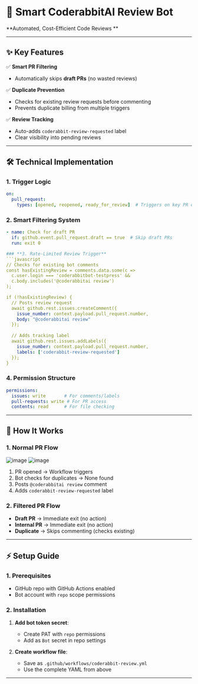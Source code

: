 # **🚀 Smart CoderabbitAI Review Bot**  
**Automated, Cost-Efficient Code Reviews **  

---

## **✨ Key Features**  

✅ **Smart PR Filtering**  
- Automatically skips **draft PRs** (no wasted reviews)  

✅ **Duplicate Prevention**  
- Checks for existing review requests before commenting  
- Prevents duplicate billing from multiple triggers  

✅ **Review Tracking**  
- Auto-adds `coderabbit-review-requested` label  
- Clear visibility into pending reviews  
---

## **🛠️ Technical Implementation**  

### **1. Trigger Logic**  
```yaml
on:
  pull_request:
    types: [opened, reopened, ready_for_review]  # Triggers on key PR events
```

### **2. Smart Filtering System**  
```yaml
- name: Check for draft PR
  if: github.event.pull_request.draft == true  # Skip draft PRs
  run: exit 0

### **3. Rate-Limited Review Trigger**  
```javascript
// Checks for existing bot comments
const hasExistingReview = comments.data.some(c => 
  c.user.login === 'coderabbitbot-testpress' && 
  c.body.includes('@coderabbitai review')
);

if (!hasExistingReview) {
  // Posts review request
  await github.rest.issues.createComment({
    issue_number: context.payload.pull_request.number,
    body: "@coderabbitai review"
  });
  
  // Adds tracking label
  await github.rest.issues.addLabels({
    issue_number: context.payload.pull_request.number,
    labels: ['coderabbit-review-requested']
  });
}
```

### **4. Permission Structure**  
```yaml
permissions:
  issues: write       # For comments/labels
  pull-requests: write # For PR access
  contents: read      # For file checking
```

---

## **📸 How It Works**  

### **1. Normal PR Flow**  
![image](https://github.com/user-attachments/assets/f5287a84-f955-4927-b229-97e3f782d1ef)
![image](https://github.com/user-attachments/assets/d7975ffb-8338-4780-ba8d-03bd69bfc475)

1. PR opened → Workflow triggers  
2. Bot checks for duplicates → None found  
3. Posts `@coderabbitai review` comment  
4. Adds `coderabbit-review-requested` label  

### **2. Filtered PR Flow**  
- **Draft PR** → Immediate exit (no action)  
- **Internal PR** → Immediate exit (no action)  
- **Duplicate** → Skips commenting (checks existing)  

---

## **⚡ Setup Guide**  

### **1. Prerequisites**  
- GitHub repo with GitHub Actions enabled  
- Bot account with `repo` scope permissions  

### **2. Installation**  
1. **Add bot token secret**:  
   - Create PAT with `repo` permissions  
   - Add as `Bot` secret in repo settings  

2. **Create workflow file**:  
   - Save as `.github/workflows/coderabbit-review.yml`  
   - Use the complete YAML from above  

---
